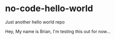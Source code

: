 # no-code-hello-world
Just another hello world repo

Hey, My name is Brian, I'm testing this out for now...
